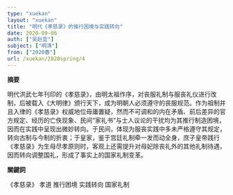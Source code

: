```yaml
---
type: "xuekan"
layout: "xuekan"
title: "明代《孝慈录》的推行困境与实践转向"
date: 2020-09-06
auth: ["吴赵宜"]
subject: ["明清"]
from: ["2020春"]
url: /xuekan/2020spring/4
---
```


**摘要**      

明代洪武七年刊印的《孝慈录》，由明太祖作序，对丧服礼制与服丧礼仪进行改制，后被载入《大明律》颁行天下，成为明朝人必须遵守的丧服规范。作为祖制并且入律的《孝慈录》权威地位毋庸置疑，然而不可调和的内在矛盾、前后差异的官方规定、经历的亡佚现象、民间“家礼书”与士人议论的干扰均为其推行制造困境，因而在实践中呈现出微妙转向。于民间，体现为服丧实践中多未严格遵守其规定，转向古制与今制的折衷；于皇家，鉴于宫廷礼制牵一发而动全身，庶子皇帝践行《孝慈录》为生母尽孝原则时，客观上还需提升对母妃除丧礼外的其他礼制待遇，因而转向调整国礼，形成了事实上的国家礼制变革。

**關鍵詞**

《孝慈录》  孝道 推行困境  实践转向  国家礼制

